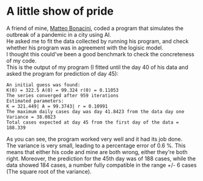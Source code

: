 # A little show of pride

A friend of mine, [Matteo Bonacini](https://github.com/P2-718na), coded a program that simulates the outbreak of a pandemic in a city using AI.<br> He asked me 
to fit the data collected by running his program, and check whether his program was in agreement with the logisic model.<br> I thought this could've been a good 
benchmark to check the concreteness of my code.<br> This is the output of my program (I fitted until the day 40 of his data and asked the program for prediction 
of day 45):

	An initial guess was found:
	K(0) = 322.5 A(0) = 99.324 r(0) = 0.11053
	The series converged after 959 iterations
	Estimated parameters:
	K = 321.449| A = 99.3743| r = 0.10991
	The maximum daily cases day was day 41.8423 from the data day one
	Variance = 38.0823
	Total cases expected at day 45 from the first day of the data = 188.339


As you can see, the program worked very well and it had its job done.<br> The variance is very small, leading to a percentage error of 0.6 %. This means that 
either his code and mine are both wrong, either they're both right. Moreover, the prediction for the 45th day was of 188 cases, while the data showed 184 cases, 
a number fully compatible in the range +/- 6 cases (The square root of the variance).
